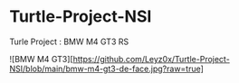 # Turtle-Project-NSI
Turle Project : BMW M4 GT3 RS

![BMW M4 GT3][https://github.com/Leyz0x/Turtle-Project-NSI/blob/main/bmw-m4-gt3-de-face.jpg?raw=true]
